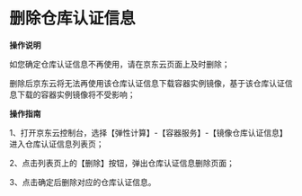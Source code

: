 
# 删除仓库认证信息

**操作说明**

如您确定仓库认证信息不再使用，请在京东云页面上及时删除；

删除后京东云将无法再使用该仓库认证信息下载容器实例镜像，基于该仓库认证信息下载的容器实例镜像将不受影响；

**操作指南**

1、打开京东云控制台，选择【弹性计算】-【容器服务】-【镜像仓库认证信息】进入仓库认证信息列表页；

2、点击列表页上的【删除】按钮，弹出仓库认证信息删除页面；


3、点击确定后删除对应的仓库认证信息。